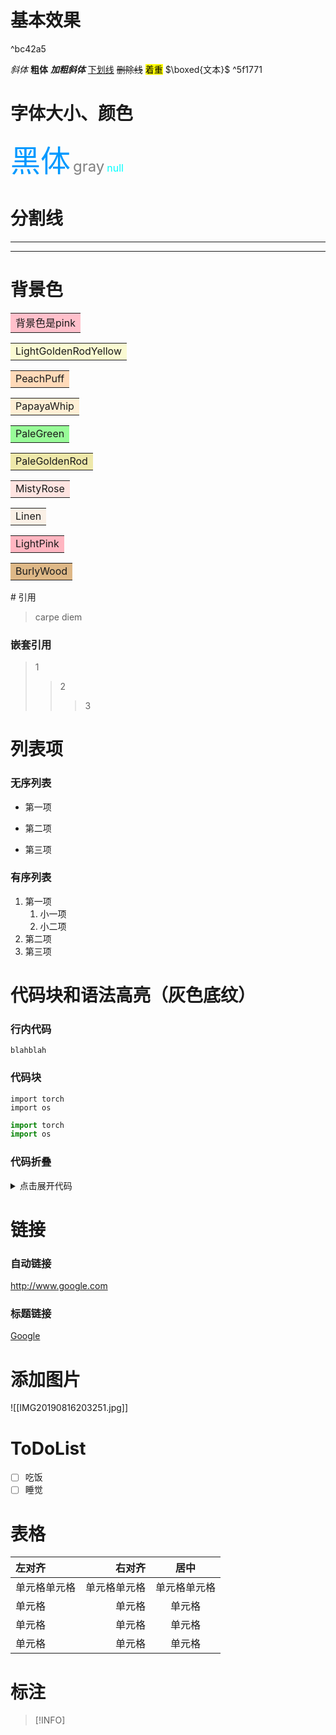 # 基本效果

^bc42a5

*斜体*
**粗体**
***加粗斜体***
<u>下划线</u>
~~删除线~~
<mark>着重</mark>
$\boxed{文本}$ ^5f1771
# 字体大小、颜色
<font color=#0099ff size=12 face="黑体">黑体</font>
<font color=gray size=5>gray</font>
<font color=#00ffff size=3>null</font>
# 分割线
---
***
# 背景色
<table><td bgcolor=pink> 
背景色是pink </table>

<table><td bgcolor=LightGoldenRodYellow> 
LightGoldenRodYellow </table>

<table><td bgcolor=PeachPuff> 
PeachPuff </table>

<table><td bgcolor=PapayaWhip> 
PapayaWhip </table>

<table><td bgcolor=PaleGreen> 
PaleGreen </table>

<table><td bgcolor=PaleGoldenRod> 
PaleGoldenRod </table>

<table><td bgcolor=MistyRose> 
MistyRose </table>

<table><td bgcolor=Linen> 
Linen </table>

<table><td bgcolor=LightPink> 
LightPink </table>

<table><td bgcolor=BurlyWood> 
BurlyWood </table>
# 引用

> carpe diem
### 嵌套引用

> 1
> > 2
> > > 3

# 列表项
### 无序列表

+ 第一项
- 第二项
* 第三项
### 有序列表
1. 第一项
    1. 小一项
    2. 小二项
2. 第二项
3. 第三项

# 代码块和语法高亮（灰色底纹）
### 行内代码
`blahblah`
### 代码块
```
import torch
import os
```
```python
import torch
import os
```
### 代码折叠
<details>
    <summary>点击展开代码</summary>
    <pre><code>
    #include<stdio.h>
    int main(int argc, char **argv)
    {
        printf("hello world\n");
        return 0;
    }
    </code></pre>
    </details>

# 链接
### 自动链接
<http://www.google.com>
### 标题链接
[Google](http://www.google.com)

# 添加图片
![[IMG20190816203251.jpg]]

# ToDoList
- [ ] 吃饭
- [ ] 睡觉

# 表格
| 左对齐 | 右对齐 | 居中 |
| :-----| ----: | :----:|
| 单元格单元格 | 单元格单元格 | 单元格单元格 |
| 单元格 | 单元格 | 单元格 |
| 单元格 | 单元格 | 单元格 |
| 单元格 | 单元格 | 单元格 |

# 标注
>[!INFO]